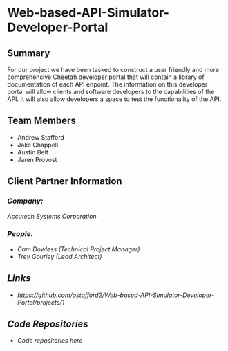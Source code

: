 # Web-based-API-Simulator-Developer-Portal
## Summary

For our project we have been tasked to construct a user friendly and more comprehensive Cheetah developer portal that will contain a library of documentation of each API enpoint. The information on this developer portal will allow clients and software developers to the capabilities of the API. It will also allow developers a space to test the functionality of the API.


## Team Members
- Andrew Stafford
- Jake Chappell
- Austin Belt
- Jaren Provost

## Client Partner Information
### <em>Company:<em> 
Accutech Systems Corporation

### <em>People:</em>
<ul>
    <li>Cam Dowless (Technical Project Manager)
    <li>Trey Gourley (Lead Architect)
</ul>

## Links
<ul>
    <li> https://github.com/astafford2/Web-based-API-Simulator-Developer-Portal/projects/1
</ul>

## Code Repositories
- Code repositories here
